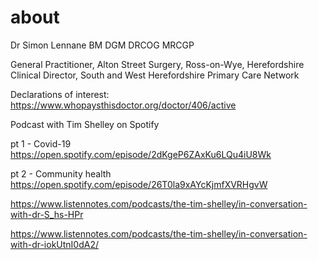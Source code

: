 # about
Dr Simon Lennane
BM DGM DRCOG MRCGP

General Practitioner, Alton Street Surgery, Ross-on-Wye, Herefordshire
Clinical Director, South and West Herefordshire Primary Care Network


Declarations of interest:
https://www.whopaysthisdoctor.org/doctor/406/active


Podcast with Tim Shelley
on Spotify

pt 1 - Covid-19
https://open.spotify.com/episode/2dKgeP6ZAxKu6LQu4iU8Wk

pt 2 - Community health
https://open.spotify.com/episode/26T0la9xAYcKjmfXVRHgvW

https://www.listennotes.com/podcasts/the-tim-shelley/in-conversation-with-dr-S_hs-HPr

https://www.listennotes.com/podcasts/the-tim-shelley/in-conversation-with-dr-iokUtnI0dA2/
